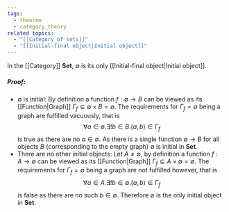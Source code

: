 ```yaml
---
tags:
  - theorem
  - category_theory
related topics:
  - "[[Category of sets]]"
  - "[[Initial-final object|Initial object]]"
---
```

In the [[Category]] $\mathbf{Set}$, $\emptyset$ is its only [[Initial-final object|Initial object]].
##### Proof:
- $\emptyset$ is initial:
	By definition a function $f:\emptyset\to B$ can be viewed as its [[Function|Graph]] $\Gamma_f\subseteq \emptyset\times B=\emptyset$. The requirements for $\Gamma_f=\emptyset$ being a graph are fulfilled vacuously, that is$$
	\forall a\in\emptyset.\exists!b\in B.(a,b)\in\Gamma_f
	$$is true as there are no $a\in \emptyset$. As there is a single function $\emptyset\to B$ for all objects $B$ (corresponding to the empty graph) $\emptyset$ is initial in $\mathbf{Set}$.
- There are no other initial objects:
	Let $A\neq \emptyset$, by definition a function $f:A\to\emptyset$ can be viewed as its [[Function|Graph]] $\Gamma_f\subseteq A\times\emptyset=\emptyset$. The requirements for $\Gamma_f=\emptyset$ being a graph are not fulfilled however, that is$$
	\forall a\in A.\exists!b\in \emptyset.(a,b)\in\Gamma_f
	$$is false as there are no such $b\in\emptyset$. Therefore $\emptyset$ is the only initial object in $\mathbf{Set}$.